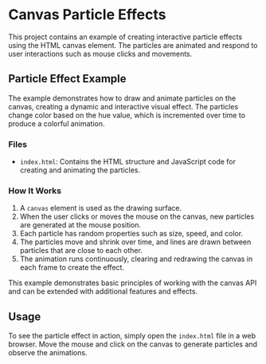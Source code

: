 # Canvas Particle Effects

This project contains an example of creating interactive particle effects using the HTML canvas element. The particles are animated and respond to user interactions such as mouse clicks and movements.

## Particle Effect Example

The example demonstrates how to draw and animate particles on the canvas, creating a dynamic and interactive visual effect. The particles change color based on the hue value, which is incremented over time to produce a colorful animation.

### Files

- `index.html`: Contains the HTML structure and JavaScript code for creating and animating the particles.

### How It Works

1. A `canvas` element is used as the drawing surface.
2. When the user clicks or moves the mouse on the canvas, new particles are generated at the mouse position.
3. Each particle has random properties such as size, speed, and color.
4. The particles move and shrink over time, and lines are drawn between particles that are close to each other.
5. The animation runs continuously, clearing and redrawing the canvas in each frame to create the effect.

This example demonstrates basic principles of working with the canvas API and can be extended with additional features and effects.

## Usage

To see the particle effect in action, simply open the `index.html` file in a web browser. Move the mouse and click on the canvas to generate particles and observe the animations.
